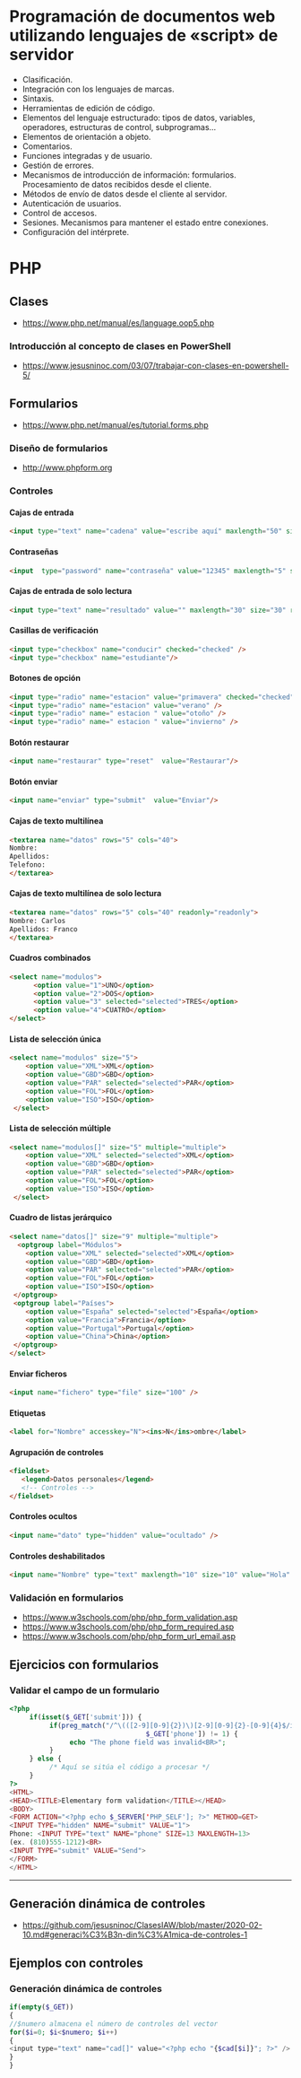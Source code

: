 # Programación de documentos web utilizando lenguajes de «script» de servidor
- Clasificación.
- Integración con los lenguajes de marcas.
- Sintaxis.
- Herramientas de edición de código.
- Elementos del lenguaje estructurado: tipos de datos, variables, operadores, estructuras de control, subprogramas…
- Elementos de orientación a objeto.
- Comentarios.
- Funciones integradas y de usuario.
- Gestión de errores.
- Mecanismos de introducción de información: formularios. Procesamiento de datos recibidos desde el cliente.
- Métodos de envío de datos desde el cliente al servidor.
- Autenticación de usuarios.
- Control de accesos.
- Sesiones. Mecanismos para mantener el estado entre conexiones.
- Configuración del intérprete.

# PHP

## Clases
* https://www.php.net/manual/es/language.oop5.php
### Introducción al concepto de clases en PowerShell
* https://www.jesusninoc.com/03/07/trabajar-con-clases-en-powershell-5/

## Formularios
* https://www.php.net/manual/es/tutorial.forms.php

### Diseño de formularios
* http://www.phpform.org

### Controles

#### Cajas de entrada
```HTML
<input type="text" name="cadena" value="escribe aquí" maxlength="50" size="60" />
```
#### Contraseñas
```HTML
<input 	type="password" name="contraseña" value="12345" maxlength="5" size="10" />
```
#### Cajas de entrada de solo lectura
```HTML
<input type="text" name="resultado" value="" maxlength="30" size="30" readonly="readonly"/>
```
#### Casillas de verificación
```HTML
<input type="checkbox" name="conducir" checked="checked" />
<input type="checkbox" name="estudiante"/>
```
#### Botones de opción
```HTML
<input type="radio" name="estacion" value="primavera" checked="checked" />
<input type="radio" name="estacion" value="verano" />
<input type="radio" name=" estacion " value="otoño" />
<input type="radio" name=" estacion " value="invierno" />
```
#### Botón restaurar
```HTML
<input name="restaurar" type="reset"  value="Restaurar"/>
```
#### Botón enviar
```HTML
<input name="enviar" type="submit"  value="Enviar"/>
```
#### Cajas de texto multilínea
```HTML
<textarea name="datos" rows="5" cols="40">
Nombre:
Apellidos:
Telefono:
</textarea>
```
#### Cajas de texto multilínea de solo lectura
```HTML
<textarea name="datos" rows="5" cols="40" readonly="readonly">
Nombre: Carlos
Apellidos: Franco
</textarea>
```
#### Cuadros combinados
```HTML
<select name="modulos">
      <option value="1">UNO</option>
      <option value="2">DOS</option>
      <option value="3" selected="selected">TRES</option>
      <option value="4">CUATRO</option>
</select>
```
#### Lista de selección única
```HTML
<select name="modulos" size="5">
    <option value="XML">XML</option>
    <option value="GBD">GBD</option>
    <option value="PAR" selected="selected">PAR</option>
    <option value="FOL">FOL</option>
    <option value="ISO">ISO</option>
 </select>
```
#### Lista de selección múltiple
```HTML
<select name="modulos[]" size="5" multiple="multiple">
    <option value="XML" selected="selected">XML</option>
    <option value="GBD">GBD</option>
    <option value="PAR" selected="selected">PAR</option>
    <option value="FOL">FOL</option>
    <option value="ISO">ISO</option>
 </select>
```
#### Cuadro de listas jerárquico
```HTML
<select name="datos[]" size="9" multiple="multiple">
  <optgroup label="Módulos">
    <option value="XML" selected="selected">XML</option>
    <option value="GBD">GBD</option>
    <option value="PAR" selected="selected">PAR</option>
    <option value="FOL">FOL</option>
    <option value="ISO">ISO</option>
 </optgroup>
 <optgroup label="Países">
    <option value="España" selected="selected">España</option>
    <option value="Francia">Francia</option>
    <option value="Portugal">Portugal</option>
    <option value="China">China</option>
 </optgroup>
</select>
```
#### Enviar ficheros
```HTML
<input name="fichero" type="file" size="100" />
```
#### Etiquetas
```HTML
<label for="Nombre" accesskey="N"><ins>N</ins>ombre</label>
```
#### Agrupación de controles
```HTML
<fieldset>
   <legend>Datos personales</legend>
   <!-- Controles -->
</fieldset>
```
#### Controles ocultos
```HTML
<input name="dato" type="hidden" value="ocultado" />
```
#### Controles deshabilitados
```HTML
<input name="Nombre" type="text" maxlength="10" size="10" value="Hola" disabled="disabled" />
```

### Validación en formularios
* https://www.w3schools.com/php/php_form_validation.asp
* https://www.w3schools.com/php/php_form_required.asp
* https://www.w3schools.com/php/php_form_url_email.asp

## Ejercicios con formularios

### Validar el campo de un formulario
```PHP
<?php
     if(isset($_GET['submit'])) {
          if(preg_match("/^\(([2-9][0-9]{2})\)[2-9][0-9]{2}-[0-9]{4}$/i", 
                                  $_GET['phone']) != 1) {
               echo "The phone field was invalid<BR>";
          }
     } else {
          /* Aquí se sitúa el código a procesar */
     }
?>
<HTML>
<HEAD><TITLE>Elementary form validation</TITLE></HEAD>
<BODY>
<FORM ACTION="<?php echo $_SERVER['PHP_SELF']; ?>" METHOD=GET>
<INPUT TYPE="hidden" NAME="submit" VALUE="1">
Phone: <INPUT TYPE="text" NAME="phone" SIZE=13 MAXLENGTH=13> 
(ex. (810)555-1212)<BR>
<INPUT TYPE="submit" VALUE="Send">
</FORM>
</HTML>
```

----------------

## Generación dinámica de controles
* https://github.com/jesusninoc/ClasesIAW/blob/master/2020-02-10.md#generaci%C3%B3n-din%C3%A1mica-de-controles-1

## Ejemplos con controles
### Generación dinámica de controles
```PHP
if(empty($_GET)) 
{
//$numero almacena el número de controles del vector
for($i=0; $i<$numero; $i++)
{
<input type="text" name="cad[]" value="<?php echo "{$cad[$i]}"; ?>" />
}
}
```
